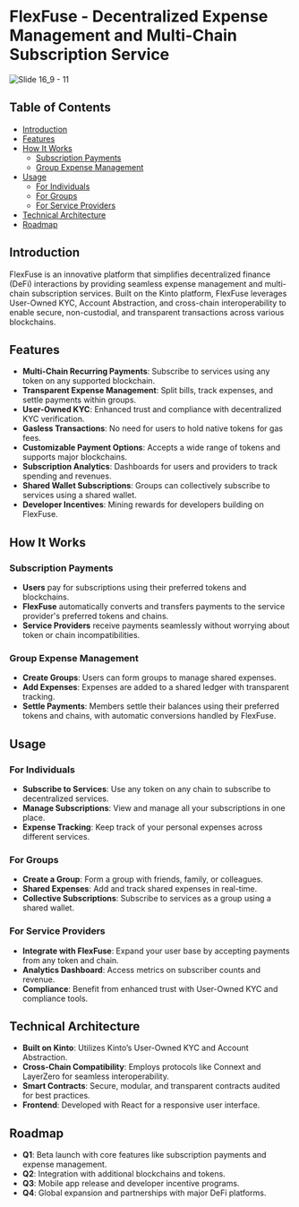 # FlexFuse - Decentralized Expense Management and Multi-Chain Subscription Service

![Slide 16_9 - 11](https://github.com/user-attachments/assets/f60b1168-0640-48b3-aa33-eb770bb6effa)

## Table of Contents 

- [Introduction](#introduction)
- [Features](#features)
- [How It Works](#how-it-works)
  - [Subscription Payments](#subscription-payments)
  - [Group Expense Management](#group-expense-management)
- [Usage](#usage)
  - [For Individuals](#for-individuals)
  - [For Groups](#for-groups)
  - [For Service Providers](#for-service-providers)
- [Technical Architecture](#technical-architecture)
- [Roadmap](#roadmap)

## Introduction

FlexFuse is an innovative platform that simplifies decentralized finance (DeFi) interactions by providing seamless expense management and multi-chain subscription services. Built on the Kinto platform, FlexFuse leverages User-Owned KYC, Account Abstraction, and cross-chain interoperability to enable secure, non-custodial, and transparent transactions across various blockchains.

## Features

- **Multi-Chain Recurring Payments**: Subscribe to services using any token on any supported blockchain.
- **Transparent Expense Management**: Split bills, track expenses, and settle payments within groups.
- **User-Owned KYC**: Enhanced trust and compliance with decentralized KYC verification.
- **Gasless Transactions**: No need for users to hold native tokens for gas fees.
- **Customizable Payment Options**: Accepts a wide range of tokens and supports major blockchains.
- **Subscription Analytics**: Dashboards for users and providers to track spending and revenues.
- **Shared Wallet Subscriptions**: Groups can collectively subscribe to services using a shared wallet.
- **Developer Incentives**: Mining rewards for developers building on FlexFuse.

## How It Works

### Subscription Payments

- **Users** pay for subscriptions using their preferred tokens and blockchains.
- **FlexFuse** automatically converts and transfers payments to the service provider's preferred tokens and chains.
- **Service Providers** receive payments seamlessly without worrying about token or chain incompatibilities.

### Group Expense Management

- **Create Groups**: Users can form groups to manage shared expenses.
- **Add Expenses**: Expenses are added to a shared ledger with transparent tracking.
- **Settle Payments**: Members settle their balances using their preferred tokens and chains, with automatic conversions handled by FlexFuse.

## Usage

### For Individuals

- **Subscribe to Services**: Use any token on any chain to subscribe to decentralized services.
- **Manage Subscriptions**: View and manage all your subscriptions in one place.
- **Expense Tracking**: Keep track of your personal expenses across different services.

### For Groups

- **Create a Group**: Form a group with friends, family, or colleagues.
- **Shared Expenses**: Add and track shared expenses in real-time.
- **Collective Subscriptions**: Subscribe to services as a group using a shared wallet.

### For Service Providers

- **Integrate with FlexFuse**: Expand your user base by accepting payments from any token and chain.
- **Analytics Dashboard**: Access metrics on subscriber counts and revenue.
- **Compliance**: Benefit from enhanced trust with User-Owned KYC and compliance tools.

## Technical Architecture

- **Built on Kinto**: Utilizes Kinto’s User-Owned KYC and Account Abstraction.
- **Cross-Chain Compatibility**: Employs protocols like Connext and LayerZero for seamless interoperability.
- **Smart Contracts**: Secure, modular, and transparent contracts audited for best practices.
- **Frontend**: Developed with React for a responsive user interface.

## Roadmap

- **Q1**: Beta launch with core features like subscription payments and expense management.
- **Q2**: Integration with additional blockchains and tokens.
- **Q3**: Mobile app release and developer incentive programs.
- **Q4**: Global expansion and partnerships with major DeFi platforms.
